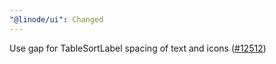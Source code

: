 ```yaml
---
"@linode/ui": Changed
---
```


Use gap for TableSortLabel spacing of text and icons ([#12512](https://github.com/linode/manager/pull/12512))
